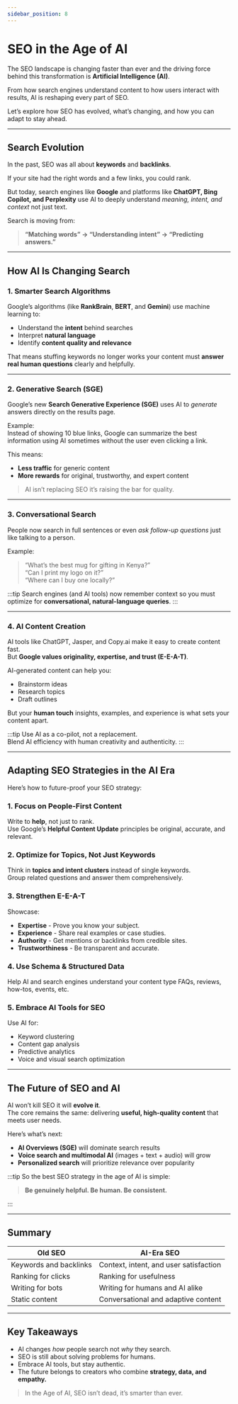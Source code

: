 ```yaml
---
sidebar_position: 8
---
```


# SEO in the Age of AI

The SEO landscape is changing faster than ever and the driving force behind this transformation is **Artificial Intelligence (AI)**.

From how search engines understand content to how users interact with results, AI is reshaping every part of SEO.

Let’s explore how SEO has evolved, what’s changing, and how you can adapt to stay ahead.

---

## Search Evolution

In the past, SEO was all about **keywords** and **backlinks**.

If your site had the right words and a few links, you could rank.

But today, search engines like **Google** and platforms like **ChatGPT, Bing Copilot, and Perplexity** use AI to deeply understand _meaning, intent, and context_ not just text.

Search is moving from:

> **“Matching words” → “Understanding intent” → “Predicting answers.”**

---

## How AI Is Changing Search

### 1. Smarter Search Algorithms

Google’s algorithms (like **RankBrain**, **BERT**, and **Gemini**) use machine learning to:

- Understand the **intent** behind searches
- Interpret **natural language**
- Identify **content quality and relevance**

That means stuffing keywords no longer works your content must **answer real human questions** clearly and helpfully.

---

### 2. Generative Search (SGE)

Google’s new **Search Generative Experience (SGE)** uses AI to _generate_ answers directly on the results page.

Example:  
Instead of showing 10 blue links, Google can summarize the best information using AI sometimes without the user even clicking a link.

This means:

- **Less traffic** for generic content
- **More rewards** for original, trustworthy, and expert content

> AI isn’t replacing SEO it’s raising the bar for quality.

---

### 3. Conversational Search

People now search in full sentences or even _ask follow-up questions_ just like talking to a person.

Example:

> “What’s the best mug for gifting in Kenya?”  
> “Can I print my logo on it?”  
> “Where can I buy one locally?”

:::tip
Search engines (and AI tools) now remember context so you must optimize for **conversational, natural-language queries**.
:::

---

### 4. AI Content Creation

AI tools like ChatGPT, Jasper, and Copy.ai make it easy to create content fast.  
But **Google values originality, expertise, and trust (E-E-A-T)**.

AI-generated content can help you:

- Brainstorm ideas
- Research topics
- Draft outlines

But your **human touch** insights, examples, and experience is what sets your content apart.

:::tip
Use AI as a co-pilot, not a replacement.  
Blend AI efficiency with human creativity and authenticity.
:::

---

## Adapting SEO Strategies in the AI Era

Here’s how to future-proof your SEO strategy:

### 1. Focus on People-First Content

Write to **help**, not just to rank.  
Use Google’s **Helpful Content Update** principles be original, accurate, and relevant.

### 2. Optimize for Topics, Not Just Keywords

Think in **topics and intent clusters** instead of single keywords.  
Group related questions and answer them comprehensively.

### 3. Strengthen E-E-A-T

Showcase:

- **Expertise** - Prove you know your subject.
- **Experience** - Share real examples or case studies.
- **Authority** - Get mentions or backlinks from credible sites.
- **Trustworthiness** - Be transparent and accurate.

### 4. Use Schema & Structured Data

Help AI and search engines understand your content type FAQs, reviews, how-tos, events, etc.

### 5. Embrace AI Tools for SEO

Use AI for:

- Keyword clustering
- Content gap analysis
- Predictive analytics
- Voice and visual search optimization

---

## The Future of SEO and AI

AI won’t kill SEO it will **evolve it**.  
The core remains the same: delivering **useful, high-quality content** that meets user needs.

Here’s what’s next:

- **AI Overviews (SGE)** will dominate search results
- **Voice search and multimodal AI** (images + text + audio) will grow
- **Personalized search** will prioritize relevance over popularity

:::tip
So the best SEO strategy in the age of AI is simple:

> **Be genuinely helpful. Be human. Be consistent.**

:::

---

## Summary

| Old SEO                | AI-Era SEO                             |
| ---------------------- | -------------------------------------- |
| Keywords and backlinks | Context, intent, and user satisfaction |
| Ranking for clicks     | Ranking for usefulness                 |
| Writing for bots       | Writing for humans and AI alike        |
| Static content         | Conversational and adaptive content    |

---

## Key Takeaways

- AI changes _how_ people search not _why_ they search.
- SEO is still about solving problems for humans.
- Embrace AI tools, but stay authentic.
- The future belongs to creators who combine **strategy, data, and empathy.**

> In the Age of AI, SEO isn’t dead, it’s smarter than ever.
